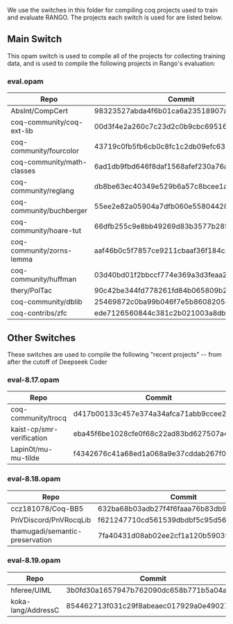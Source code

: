 
We use the switches in this folder for compiling coq projects used to train and evaluate RANGO. The projects each switch is used for are listed below. 

## Main Switch
This opam switch is used to compile all of the projects for collecting training data, and is used to compile the following projects in Rango's evaluation:
### eval.opam
| Repo                          | Commit                                   |
|------                         |--------                                  |
| AbsInt/CompCert               | 98323527abda4f6b01ca6a23518907a1272c9021 |
| coq-community/coq-ext-lib     | 00d3f4e2a260c7c23d2c0b9cbc69516f8be4ac92 |
| coq-community/fourcolor       | 43719c0fb5fb6cb0c8fc1c2db09efc632c23df90 |
| coq-community/math-classes    | 6ad1db9fbd646f8daf1568afef230a76a9f58643 |
| coq-community/reglang         | db8be63ec40349e529b6a57c8bcee1acb3f90ceb |
| coq-community/buchberger      | 55ee2e82a05904a7dfb060e558044284abe9c9f5 |
| coq-community/hoare-tut       | 66dfb255c9e8bb49269d83b3577b285288f39928 |
| coq-community/zorns-lemma     | aaf46b0c5f7857ce9211cbaaf36f184ca810e0e8 |
| coq-community/huffman         | 03d40bd01f2bbccf774e369a3d3feaa2b2a5524a |
| thery/PolTac                  | 90c42be344fd778261fd84b065809b2c81938c49 |
| coq-community/dblib           | 25469872c0ba99b046f7e5b8608205eeea5ac077 |
| coq-contribs/zfc              | ede7126560844c381c2b021003a8dbcb0668ecad |


## Other Switches
These switches are used to compile the following "recent projects" -- from after the cutoff of Deepseek Coder

### eval-8.17.opam
| Repo                          | Commit                                   |
| ---                           | ---                                      |
| coq-community/trocq           | d417b00133c457e374a34afca71abb9ccee2c5aa | 
| kaist-cp/smr-verification     | eba45f6be1028cfe0f68c22ad83bd627507a455a |
| Lapin0t/mu-mu-tilde           | f4342676c41a68ed1a068a9e37cddab267f08461 | 

### eval-8.18.opam
| Repo                              | Commit                                   |
| ---                               | ---                                      |
| ccz181078/Coq-BB5                 | 632ba68b03adb27f4f6faaa76b83db934d5ecbba |
| PnVDiscord/PnVRocqLib             | f621247710cd561539dbdbf5c95d56c29ae545c8 |
| thamugadi/semantic-preservation   | 7fa40431d08ab02ee2cf1a120b59039c300eb49e |

### eval-8.19.opam
| Repo                          | Commit                                   | 
| ---                           | ---                                      |
| hferee/UIML                   | 3b0fd30a1657947b762090dc658b771b5a04a062 |
| koka-lang/AddressC            | 854462713f031c29f8abeaec017929a0e4902721 |

